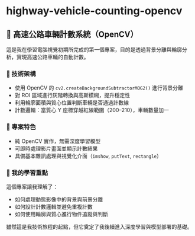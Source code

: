 # highway-vehicle-counting-opencv
## 🚗 高速公路車輛計數系統（OpenCV）

這是我在學習電腦視覺初期所完成的第一個專案，目的是透過背景分離與輪廓分析，實現高速公路車輛的自動計數。

### 🔧 技術架構
- 使用 OpenCV 的 `cv2.createBackgroundSubtractorMOG2()` 進行背景分離
- 對 ROI 區域進行灰階轉換與高斯模糊，提升穩定性
- 利用輪廓面積與質心位置判斷車輛是否通過計數線
- 計數邏輯：當質心 Y 座標穿越紅線範圍（200–210），車輛數量加一

### 📁 專案特色
- 純 OpenCV 實作，無需深度學習模型
- 可即時處理影片畫面並顯示計數結果
- 具備基本雜訊處理與視覺化介面（`imshow`, `putText`, `rectangle`）

### 🧠 我的學習重點
這個專案讓我理解了：
- 如何處理動態影像中的背景與前景分離
- 如何設計計數邏輯並避免重複計數
- 如何使用輪廓與質心進行物件追蹤與判斷

雖然這是我技術旅程的起點，但它奠定了我後續進入深度學習與模型部署的基礎。
